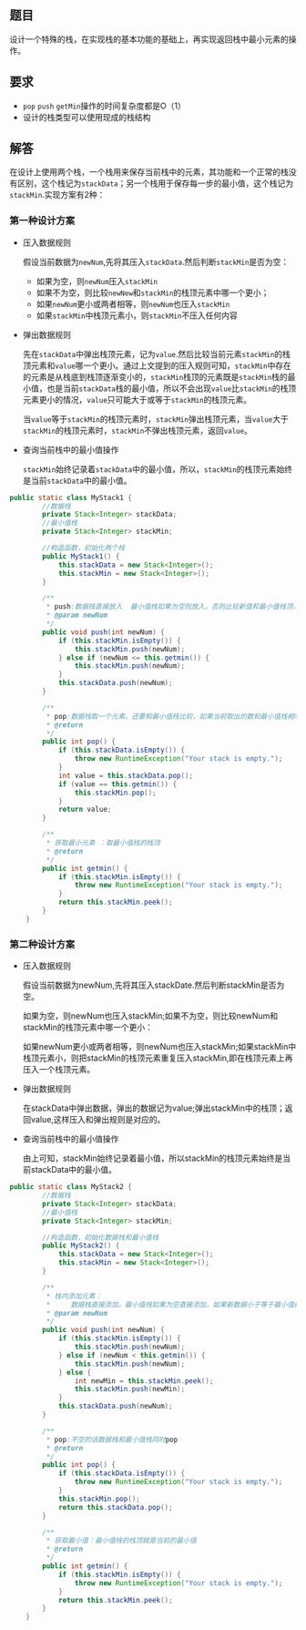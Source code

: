 ## 题目

设计一个特殊的栈，在实现栈的基本功能的基础上，再实现返回栈中最小元素的操作。

## 要求

- `pop` `push` `getMin`操作的时间复杂度都是O（1）
- 设计的栈类型可以使用现成的栈结构

## 解答

在设计上使用两个栈，一个栈用来保存当前栈中的元素，其功能和一个正常的栈没有区别，这个栈记为`stackData`；另一个栈用于保存每一步的最小值，这个栈记为`stackMin`.实现方案有2种：

### 第一种设计方案

- 压入数据规则

  假设当前数据为`newNum`,先将其压入`stackData`.然后判断`stackMin`是否为空：

  - 如果为空，则`newNum`压入`stackMin`
  - 如果不为空，则比较`newNew`和`stackMin`的栈顶元素中哪一个更小；
  - 如果`newNum`更小或两者相等，则`newNum`也压入`stackMin`
  - 如果`stackMin`中栈顶元素小，则`stackMin`不压入任何内容

- 弹出数据规则

  先在`stackData`中弹出栈顶元素，记为`value`.然后比较当前元素`stackMin`的栈顶元素和`value`哪一个更小。通过上文提到的压入规则可知，`stackMin`中存在的元素是从栈底到栈顶逐渐变小的，`stackMin`栈顶的元素既是`stackMin`栈的最小值，也是当前`stackData`栈的最小值，所以不会出现`value`比`stackMin`的栈顶元素更小的情况，`value`只可能大于或等于`stackMin`的栈顶元素。

  当`value`等于`stackMin`的栈顶元素时，`stackMin`弹出栈顶元素，当`value`大于`stackMin`的栈顶元素时，`stackMin`不弹出栈顶元素，返回`value`。

- 查询当前栈中的最小值操作

  `stackMin`始终记录着`stackData`中的最小值，所以，`stackMin`的栈顶元素始终是当前`stackData`中的最小值。

```java
public static class MyStack1 {
		//数据栈
		private Stack<Integer> stackData;
		//最小值栈
		private Stack<Integer> stackMin;

		//构造函数，初始化两个栈
		public MyStack1() {
			this.stackData = new Stack<Integer>();
			this.stackMin = new Stack<Integer>();
		}

		/**
		 * push:数据栈直接放入  最小值栈如果为空则放入，否则比较新值和最小值栈顶，只有新值更小的时候才放入
		 * @param newNum
		 */
		public void push(int newNum) {
			if (this.stackMin.isEmpty()) {
				this.stackMin.push(newNum);
			} else if (newNum <= this.getmin()) {
				this.stackMin.push(newNum);
			}
			this.stackData.push(newNum);
		}

		/**
		 * pop:数据栈取一个元素，还要和最小值栈比较，如果当前取出的数和最小值栈相等，则最小值栈pop，并且把数据返回
		 * @return
		 */
		public int pop() {
			if (this.stackData.isEmpty()) {
				throw new RuntimeException("Your stack is empty.");
			}
			int value = this.stackData.pop();
			if (value == this.getmin()) {
				this.stackMin.pop();
			}
			return value;
		}

		/**
		 * 获取最小元素 ：取最小值栈的栈顶
		 * @return
		 */
		public int getmin() {
			if (this.stackMin.isEmpty()) {
				throw new RuntimeException("Your stack is empty.");
			}
			return this.stackMin.peek();
		}
	}
```

### 第二种设计方案

- 压入数据规则

  假设当前数据为newNum,先将其压入stackDate.然后判断stackMin是否为空。

  如果为空，则newNum也压入stackMin;如果不为空，则比较newNum和stackMin的栈顶元素中哪一个更小：

  如果newNum更小或两者相等，则newNum也压入stackMin;如果stackMin中栈顶元素小，则把stackMin的栈顶元素重复压入stackMin,即在栈顶元素上再压入一个栈顶元素。

- 弹出数据规则

  在stackData中弹出数据，弹出的数据记为value;弹出stackMin中的栈顶；返回value,这样压入和弹出规则是对应的。

- 查询当前栈中的最小值操作

  由上可知，stackMin始终记录着最小值，所以stackMin的栈顶元素始终是当前stackData中的最小值。

```java
public static class MyStack2 {
		//数据栈
		private Stack<Integer> stackData;
		//最小值栈
		private Stack<Integer> stackMin;

		//构造函数，初始化数据栈和最小值栈
		public MyStack2() {
			this.stackData = new Stack<Integer>();
			this.stackMin = new Stack<Integer>();
		}

		/**
		 * 栈内添加元素：
		 *     数据栈直接添加，最小值栈如果为空直接添加，如果新数据小于等于最小值栈的栈顶将新数据入栈，否则将最小值栈的栈顶重复压入栈中
		 * @param newNum
		 */
		public void push(int newNum) {
			if (this.stackMin.isEmpty()) {
				this.stackMin.push(newNum);
			} else if (newNum < this.getmin()) {
				this.stackMin.push(newNum);
			} else {
				int newMin = this.stackMin.peek();
				this.stackMin.push(newMin);
			}
			this.stackData.push(newNum);
		}

		/**
		 * pop:不空的话数据栈和最小值栈同时pop
		 * @return
		 */
		public int pop() {
			if (this.stackData.isEmpty()) {
				throw new RuntimeException("Your stack is empty.");
			}
			this.stackMin.pop();
			return this.stackData.pop();
		}

		/**
		 * 获取最小值：最小值栈的栈顶就是当前的最小值
		 * @return
		 */
		public int getmin() {
			if (this.stackMin.isEmpty()) {
				throw new RuntimeException("Your stack is empty.");
			}
			return this.stackMin.peek();
		}
	}

```

